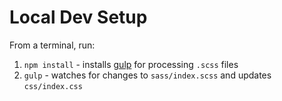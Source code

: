 # Local Dev Setup

From a terminal, run:

1. `npm install` - installs [gulp](https://gulpjs.com/) for processing `.scss` files
2. `gulp` - watches for changes to `sass/index.scss` and updates `css/index.css`
